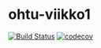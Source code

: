 # ohtu-viikko1

[![Build Status](https://travis-ci.org/inkeriV/ohtu-viikko1.svg?branch=master)](https://travis-ci.org/inkeriV/ohtu-viikko1) [![codecov](https://codecov.io/gh/inkeriV/ohtu-viikko1/branch/master/graph/badge.svg)](https://codecov.io/gh/inkeriV/ohtu-viikko1)
